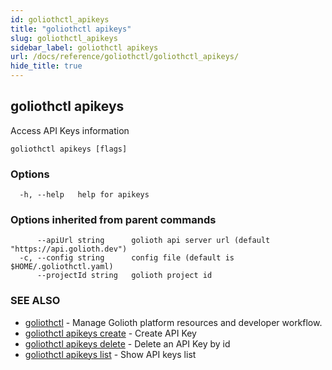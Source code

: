 ```yaml
---
id: goliothctl_apikeys
title: "goliothctl apikeys"
slug: goliothctl_apikeys
sidebar_label: goliothctl apikeys
url: /docs/reference/goliothctl/goliothctl_apikeys/
hide_title: true
---
```

## goliothctl apikeys

Access API Keys information

```
goliothctl apikeys [flags]
```

### Options

```
  -h, --help   help for apikeys
```

### Options inherited from parent commands

```
      --apiUrl string      golioth api server url (default "https://api.golioth.dev")
  -c, --config string      config file (default is $HOME/.goliothctl.yaml)
      --projectId string   golioth project id
```

### SEE ALSO

* [goliothctl](/docs/reference/goliothctl/goliothctl/)	 - Manage Golioth platform resources and developer workflow.
* [goliothctl apikeys create](/docs/reference/goliothctl/goliothctl_apikeys_create/)	 - Create API Key
* [goliothctl apikeys delete](/docs/reference/goliothctl/goliothctl_apikeys_delete/)	 - Delete an API Key by id
* [goliothctl apikeys list](/docs/reference/goliothctl/goliothctl_apikeys_list/)	 - Show API keys list


